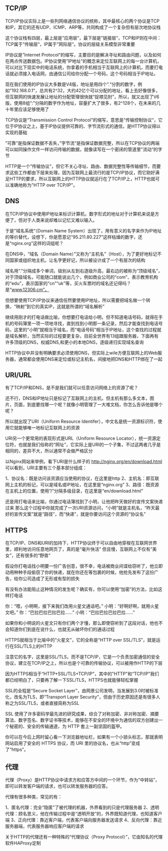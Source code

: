 ## TCP/IP

TCP/IP协议实际上是一些列网络通信协议的统称，其中最核心的两个协议是TCP和IP，其它的还有UDP、ICMP、ARP等，共同构成了一个复杂但有层次地协议栈

这个协议栈有四层，最上层是”应用层“，最下层是”链接层“，TCP和IP则在中间：TCP属于”传输层“，IP属于”网际层“。协议的层级关系模型非常重要

IP协议是”Internet Protocol“的缩写，主要目的是解决寻址和路由问题，以及如何在两点传送数据包。IP协议使用”IP地址“的概念来定位互联网上的每一台计算机，可以对比下现实中的电话系统，你拿着的手机相当于互联网上的计算机，而要打电话就必须接入电话网，由通信公司给你分配一个号码，这个号码相当于IP地址。

现在我们使用的IP协议大多数是V4版，地址是用四个”.“分割的数字，例如”192.168.0.1“，总共有2^32，大约42亿个可以分配的地址，看上去好像很多，但互联网的快速发展让地址的分配管理很快就“捉襟见肘”，所以，就又出现了V6版，使用8组“:”分隔的数字作为地址，容量扩大了很多，有2^128个，在未来的几十年里应该足够使用了

TCP协议是“Transmission Control Protocol”的缩写，意思是”传输控制协议“，它位于IP协议之上，基于IP协议提供可靠的、字节流形式的通信，是HTTP协议得以实现的基础

”可靠“是指保证数据不丢失，”字节流“是指保证数据完整，所以在TCP协议的两端可以如同操作文件一样访问传输的数据，就像读写在一个密闭的管道里”流动“的字节

HTTP是一个”传输协议“，但它不关心寻址、路由、数据完整性等传输细节，而要求这些工作都由下层来处理，因为互联网上最流行的是TCP/IP协议，而它刚好满足HTTP的要求，所以互联网上的HTTP协议就运行在了TCP/IP上，HTTP也就可以准确地称为"HTTP over TCP/IP"。

## DNS

在TCP/IP协议中使用IP地址来标识计算机，数字形式的地址对于计算机来说是方便了，但对于人类来说却难以记忆又难以输入。

于是”域名系统“（Domain Name System）出现了，用有意义的名字来作为IP地址的等价替代，设想下，你是愿意记“95.211.80.227”这样枯燥的数字，还是“nginx.org”这样的词组呢？

在DNS中，“域名（Domain Name）”又称为“主机名”（Host），为了更好地标记不同国家或组织地主机，让名字更好记，所以被设计成了一个有层次的结构

域名用“.”分隔成多个单词，级别从左到右逐级升高，最右边的被称为“顶级域名”，对于顶级域名，可能随口就能说出几个，例如商业公司的“com”、表示教育机构的“edu”，表示国家的“cn”“uk”等，买火车票时的域名还记得吗？是“www.12306.cm”。

但想要使用TCP/IP协议来通信任然要使用IP地址，所以需要把域名做一个转换，“映射”到它的真实IP，这就是所谓的“域名解析”

继续用刚才的打电话做比喻，你想要打电话给小明，但不知道电话号码，就得在手机的号码簿里一项一项地寻找，直到找到小明那一条记录，然后才能查找到电话号码，这里的“小明”就相当于域名，而“电话号码”相当于IP地址，这个查找的过程就是域名解析，当然实际的过程要更复杂，目前全世界有13组跟服务器，下面再有许多顶级的DNS，权威DNS,和更小的本地DNS，逐级递归实现域名查询

HTTP协议中并没有明确要求必须使用DNS，但实际上wile方便互联网上的Web服务器，通常都会使用DNS来定位或标记主机名，间接地把DNS和HTTP绑在了一起

## URI/URL
有了TCP/IP和DNS，是不是我们就可以任意访问网络上的资源了呢？

还不行，DNS和IP地址只是标记了互联网上的主机，但主机有那么多文本，图片，页面，到底要找哪一个呢？就像小明管理了一大堆文档，你怎么告诉他是哪个呢？

所以就出现了URI（Uniform Resource Identifer），中文名是统一资源标识符，使用它就能够唯一地标记互联网上的资源

URI另一个更常用的表现形式是URL（Uniform Resource Locator），统一资源定位符，也就是我们俗称的“网址”，它实际上是URI的一个子集，不过这两者几乎是相同的，差异不大，所以通常不会做严格区分

以Nginx网站来举例，看下URI是什么样子的
http://nginx.org/en/download.html
可以看到，URI主要有三个基本部分组成：

1、协议名：既是访问该资源应当使用的协议，在这里是http
2、主机名：即互联网上主机的标记，可以是域名或IP地址，在这里是“nginx.org”
3、路径：既资源在主机上的位置，使用“/”分隔多级目录，在这里是“en/download.html”

还是用打电话来比喻，你通过电话簿找到了小明，让他把昨天做好的宣传文案快递过来
那么这个过程中你就完成了一次URI资源访问，“小明”就是主机名，“昨天最好的宣传文案”就是“路径”，而“快递”，就是你要访问这个资源的“协议名”

## HTTPS
在TCP/IP、DNS和URI的加持下，HTTP协议终于可以自由地穿梭在互联网世界里，顺利地访问任意地网页了，真的是“毫升快活”
但且慢，互联网上不仅有“美女”，还有很多的“野兽”

假设你打电话找小明要一份广告创意，很不幸，电话被商业间谍给窃听了，他立即动用种种手段偷窃了你的快递，就在你还在等包裹的时候，他抢先发布了这份广告，给你公司造成了无形或有型的损失

有没有办法能阻止这种情况的发生呢？确实有，你可以使用“加密”的方法，比如这样打电话

你：“喂，小明啊，接下来我们改用火星文通话吧。”
小明：“好啊好啊，就用火星文吧。”
你：“巴拉巴拉巴拉巴拉……”
小明：“巴拉巴拉巴拉巴拉……”

如果你和小明说的火星文只有你们两个才懂，那么即使窃听到了这段对话，他也不会知道你们到底在说什么，也就无从破坏你们的通话过程

HTTPS就相当于比喻中的“火星文”，它的全称是“HTTP over SSL/TLS”，就是运行在SSL/TLS上的HTTP

注意它的名字，这里是SSL/TLS，而不是TCP/IP，它是一个负责加密通信的安全协议，建立在TCP/IP之上，所以也是个可靠的传输协议，可以被用作HTTP的下层

因为HTTPS相当于“HTTP+SSL/TLS+TCP/IP”，其中的"HTTP"和“TCP/IP”我们都已经明白了，只要再了解一下SSL/TLS，HTTPS也就能够轻松掌握

SSL的全程是“Secure Socket Layer”，由网景公司发明，当发展到3.0时被标准化，改名为TLS，即“Transport Layer Security”，但由于历史原因还是有很多人称之为SSL/TLS，或者直接简称为SSL

SSL 使用了许多密码学最先进的研究成果，综合了对称加密、非对称加密、摘要算法、数字签名、数字证书等技术，能够在不安全的环境中为通信的双方创建出一个秘密的、安全的传输通道，为 HTTP 套上一副坚固的盔甲。

你可以在今后上网时留心看一下浏览器地址栏，如果有一个小锁头标志，那就表明网站启用了安全的 HTTPS 协议，而 URI 里的协议名，也从“http”变成了“https”。

## 代理

代理（Proxy）是HTTP协议中请求方和应答方中间的一个环节，作为“中转站”，即可以转发客户端的请求，也可以转发服务器的应答。

代理有很多种类，常见的有：

1、匿名代理：完全“隐匿”了被代理的机器，外界看到的只是代理服务器
2、透明代理：顾名思义，他在传输过程中是“透明开放”的，外界既知道代理，也知道客户端
3、正向代理：靠近客户端，代表客户端向服务器发送请求
4、反向代理：靠近服务器端，代表服务器响应客户端的请求

关于HTTP的代理还有一种特殊的“代理协议（Proxy Protocol）”，它由知名的代理软件HAProxy定制